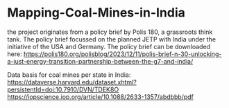 # Mapping-Coal-Mines-in-India

the project originates from a policy brief by Polis 180, a grassroots think tank. The policy brief focussed on the planned JETP with India under the initiative of the USA and Germany. 
The policy brief can be downloaded here: https://polis180.org/polisblog/2023/12/11/polis-brief-n-30-unlocking-a-just-energy-transition-partnership-between-the-g7-and-india/

Data basis for coal mines per state in India: 
https://dataverse.harvard.edu/dataset.xhtml?persistentId=doi:10.7910/DVN/TDEK8O 
https://iopscience.iop.org/article/10.1088/2633-1357/abdbbb/pdf
